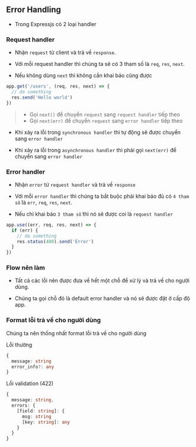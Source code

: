 ## Error Handling

- Trong Expressjs có 2 loại handler

### Request handler

- Nhận `request` từ client và trả về `response`.

- Với mỗi request handler thì chúng ta sẽ có 3 tham số là `req`, `res`, `next`.

- Nếu không dùng `next` thì không cần khai báo cũng được

```ts
app.get('/users', (req, res, next) => {
  // do something
  res.send('Hello world')
})
```

> - Gọi `next()` để chuyển `request` sang `request handler` tiếp theo
> - Gọi `next(err)` để chuyển `request` sang `error handler` tiếp theo

- Khi xảy ra lỗi trong `synchronous handler` thì tự động sẽ được chuyển sang `error handler`

- Khi xảy ra lỗi trong `asynchronous handler` thì phải gọi `next(err)` để chuyển sang `error handler`

### Error handler

- Nhận `error` từ `request handler` và trả về `response`

- Với mỗi `error handler` thì chúng ta bắt buộc phải khai báo đủ có `4 tham số` là `err`, `req`, `res`, `next`.

- Nếu chỉ khai báo `3 tham số` thì nó sẽ được coi là `request handler`

```ts
app.use((err, req, res, next) => {
  if (err) {
    // do something
    res.status(400).send('Error')
  }
})
```

### Flow nên làm

- Tất cả các lỗi nên được đưa về hết một chỗ để xử lý và trả về cho người dùng.

- Chúng ta gọi chỗ đó là default error handler và nó sẽ được đặt ở cấp độ app.

### Format lỗi trả về cho người dùng

Chúng ta nên thống nhất format lỗi trả về cho người dùng

Lỗi thường

```ts
{
  message: string
  error_info?: any
}
```

Lỗi validation (422)

```ts
{
  message: string,
  errors: {
    [field: string]: {
      msg: string
      [key: string]: any
    }
  }
}
```
